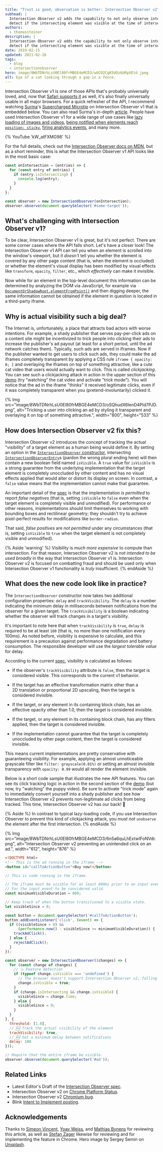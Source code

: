 ```yaml
---
title: "Trust is good, observation is better: Intersection Observer v2"
subhead: |
  Intersection Observer v2 adds the capability to not only observe intersections per se, but to also
  detect if the intersecting element was visible at the time of intersection.
authors:
  - thomassteiner
description: |
  Intersection Observer v2 adds the capability to not only observe intersections per se, but to also
  detect if the intersecting element was visible at the time of intersection.
date: 2019-02-15
updated: 2021-02-26
tags:
  - blog
  - intersectionobserver
hero: image/8WbTDNrhLsU0El80frMBGE4eMCD3/wUCO2CgK5UOz6URpXEtd.jpeg
alt: Eye of a cat looking through a gap in a fence.
---
```


Intersection Observer&nbsp;v1 is one of those APIs that's probably universally loved, and, now that
[Safari supports it](https://webkit.org/blog/8582/intersectionobserver-in-webkit/) as well,
it's also finally universally usable in all major browsers. For a quick refresher of the API,
I recommend watching [Surma](../../../resources/contributors/surma)'s
[Supercharged Microtip](https://www.youtube.com/embed/kW_atFXMG98) on Intersection
Observer&nbsp;v1 that is embedded below.
You can also read Surma's in-depth
[article](https://developers.google.com/web/updates/2016/04/intersectionobserver).
People have used Intersection Observer&nbsp;v1 for a wide range of use cases like
[lazy loading of images and videos](../../../fundamentals/performance/lazy-loading-guidance/images-and-video/),
[being notified when elements reach `position: sticky`](../../2017/09/sticky-headers),
[firing analytics events](https://github.com/ampproject/amphtml/blob/master/extensions/amp-analytics/0.1/visibility-manager.js),
and many more.

{% YouTube 'kW_atFXMG98' %}

For the full details, check out the
[Intersection Observer docs on MDN](https://developer.mozilla.org/en-US/docs/Web/API/Intersection_Observer_API),
but as a short reminder, this is what the Intersection Observer&nbsp;v1 API looks like in the most
basic case:

```js
const onIntersection = (entries) => {
  for (const entry of entries) {
    if (entry.isIntersecting) {
      console.log(entry);
    }
  }
};

const observer = new IntersectionObserver(onIntersection);
observer.observe(document.querySelector('#some-target'));
```

## What's challenging with Intersection Observer&nbsp;v1?

To be clear, Intersection Observer&nbsp;v1 is great, but it's not perfect. There are
some corner cases where the API falls short. Let's have a closer look!
The Intersection Observer&nbsp;v1 API can tell you when an element is scrolled into the
window's viewport, but it *doesn't* tell you whether the element is covered
by any other page content (that is, when the element is occluded) or whether
the element's visual display has been modified by visual effects like `transform`, `opacity`,
`filter`, etc., which *effectively* can make it invisible.

Now while for an element in the top-level document this information can be determined by analyzing
the DOM via JavaScript, for example via
[`DocumentOrShadowRoot.elementFromPoint()`](https://developer.mozilla.org/en-US/docs/Web/API/DocumentOrShadowRoot/elementFromPoint)
and then digging deeper, the same information cannot be obtained if the element in question is
located in a third-party iframe.

## Why is actual visibility such a big deal?

The Internet is, unfortunately, a place that attracts bad actors with worse intentions.
For example, a shady publisher that serves pay-per-click ads on a content site might be incentivized
to trick people into clicking their ads to increase the publisher's ad payout (at least
for a short period, until the ad network catches them).
Typically, such ads are served in iframes.
Now if the publisher wanted to get users to click such ads, they could make the ad iframes
completely transparent by applying a CSS rule `iframe { opacity: 0; }` and overlaying the iframes
on top of something attractive, like a cute cat video that users would actually want to click.
This is called *clickjacking*.
You can see such a clickjacking attack in action in the upper section of this
[demo](https://trick-ad-click.glitch.me/) (try "watching" the cat video
and activate "trick mode").
You will notice that the ad in the iframe "thinks" it received legitimate clicks, even if it was
completely transparent when you (pretend-involuntarily) clicked it.

{% Img src="image/8WbTDNrhLsU0El80frMBGE4eMCD3/oSQhudX6lenD4Pld7PJD.png", alt="Tricking a user into clicking an ad by styling it transparent and overlaying it on top of something attractive.", width="800", height="533" %}

## How does Intersection Observer&nbsp;v2 fix this?

Intersection Observer&nbsp;v2 introduces the concept of tracking the actual "visibility" of a target
element as a human being would define it.
By setting an option in the
[`IntersectionObserver` constructor](https://developer.mozilla.org/en-US/docs/Web/API/IntersectionObserver/IntersectionObserver),
intersecting
[`IntersectionObserverEntry`](https://developer.mozilla.org/en-US/docs/Web/API/IntersectionObserverEntry)s
(pardon the wrong plural ending here) will then contain a new boolean field named `isVisible`.
A `true` value for `isVisible` is a strong guarantee from the underlying implementation
that the target element is completely unoccluded by other content
and has no visual effects applied that would alter or distort its display on screen.
In contrast, a `false` value means that the implementation cannot make that guarantee.

An important detail of the
[spec](https://w3c.github.io/IntersectionObserver/v2/#calculate-visibility-algo)
is that the implementation *is permitted* to report *false negatives* (that is, setting `isVisible`
to `false` even when the target element is completely visible and unmodified).
For performance or other reasons, implementations should limit themselves to working with bounding
boxes and rectilinear geometry; they shouldn't try to achieve pixel-perfect results for
modifications like `border-radius`.

That said, *false positives* are *not permitted* under any circumstances (that is, setting
`isVisible` to `true` when the target element is not completely visible and unmodified).

{% Aside 'warning' %}
  Visibility is *much more expensive* to compute than intersection. For that reason,
  Intersection Observer&nbsp;v2 is *not intended to be used broadly* in the way that
  Intersection Observer&nbsp;v1 is. Intersection Observer&nbsp;v2 is focused on combatting fraud
  and should be used only when Intersection Observer&nbsp;v1 functionality is *truly* insufficient.
{% endAside %}

## What does the new code look like in practice?

The `IntersectionObserver` constructor now takes two additional configuration properties: `delay`
and `trackVisibility`.
The `delay` is a number indicating the minimum delay in milliseconds between notifications from
the observer for a given target.
The `trackVisibility` is a boolean indicating whether the observer will track changes in a target's
visibility.

It's important to note here that when `trackVisibility` is `true`, `delay` is required to be at
least `100` (that is, no more than one notification every 100ms).
As noted before, visibility is expensive to calculate, and this requirement is a precaution against
performance degradation and battery consumption. The responsible developer will use the
*largest tolerable value* for delay.

According to the current
[spec](https://w3c.github.io/IntersectionObserver/v2/#calculate-visibility-algo), visibility is
calculated as follows:

- If the observer's `trackVisibility` attribute is `false`, then the target is considered visible.
This corresponds to the current&nbsp;v1 behavior.

- If the target has an effective transformation matrix other than a 2D&nbsp;translation
or proportional 2D&nbsp;upscaling, then the target is considered invisible.

- If the target, or any element in its containing block chain, has an effective opacity other than
1.0, then the target is considered invisible.

- If the target, or any element in its containing block chain, has any filters applied,
then the target is considered invisible.

- If the implementation cannot guarantee that the target is completely unoccluded by other page
content, then the target is considered invisible.

This means current implementations are pretty conservative with guaranteeing visibility.
For example, applying an almost unnoticeable grayscale filter like `filter: grayscale(0.01%)`
or setting an almost invisible transparency with `opacity: 0.99` would all render the element
invisible.

Below is a short code sample that illustrates the new API features. You can see its click tracking
logic in action in the second section of the [demo](https://trick-ad-click.glitch.me/)
(but now, try "watching" the puppy video). Be sure to activate "trick mode" again to immediately
convert yourself into a shady publisher and see how Intersection Observer&nbsp;v2 prevents
non-legitimate ad clicks from being tracked.
This time, Intersection Observer&nbsp;v2 has our back! 🎉

{% Aside %}
  In contrast to typical lazy-loading code, if you use Intersection Observer to prevent this
  kind of clickjacking attack, you *must not* `unobserve` the element after the first intersection.
{% endAside %}

{% Img src="image/8WbTDNrhLsU0El80frMBGE4eMCD3/6n5a6quLhExtwlFoNVdr.png", alt="Intersection Observer v2 preventing an unintended click on an ad.", width="612", height="876" %}

```html
<!DOCTYPE html>
<!-- This is the ad running in the iframe -->
<button id="callToActionButton">Buy now!</button>
```

```js
// This is code running in the iframe.

// The iframe must be visible for at least 800ms prior to an input event
// for the input event to be considered valid.
const minimumVisibleDuration = 800;

// Keep track of when the button transitioned to a visible state.
let visibleSince = 0;

const button = document.querySelector('#callToActionButton');
button.addEventListener('click', (event) => {
  if ((visibleSince > 0) &&
      (performance.now() - visibleSince >= minimumVisibleDuration)) {
    trackAdClick();
  } else {
    rejectAdClick();
  }
});

const observer = new IntersectionObserver((changes) => {
  for (const change of changes) {
    // ⚠️ Feature detection
    if (typeof change.isVisible === 'undefined') {
      // The browser doesn't support Intersection Observer v2, falling back to v1 behavior.
      change.isVisible = true;
    }
    if (change.isIntersecting && change.isVisible) {
      visibleSince = change.time;
    } else {
      visibleSince = 0;
    }
  }
}, {
  threshold: [1.0],
  // 🆕 Track the actual visibility of the element
  trackVisibility: true,
  // 🆕 Set a minimum delay between notifications
  delay: 100
}));

// Require that the entire iframe be visible.
observer.observe(document.querySelector('#ad'));
```

## Related Links

- Latest Editor's Draft of the
[Intersection Observer spec](https://w3c.github.io/IntersectionObserver/v2/).
- Intersection Observer&nbsp;v2 on
[Chrome Platform Status](https://www.chromestatus.com/feature/5878481493688320).
- Intersection Observer&nbsp;v2 [Chromium bug](https://crbug.com/827639).
- Blink
[Intent to Implement posting](https://groups.google.com/a/chromium.org/d/msg/blink-dev/tudxAHN9-AY/vz91o_aNDwAJ).

## Acknowledgements

Thanks to [Simeon Vincent](https://twitter.com/dotproto),
[Yoav Weiss](https://twitter.com/yoavweiss), and [Mathias Bynens](https://twitter.com/mathias)
for reviewing this article, as well as [Stefan Zager](https://twitter.com/stefanzager) likewise
for reviewing and for implementing the feature in Chrome.
Hero image by Sergey Semin on [Unsplash](https://unsplash.com/photos/ZuXDaoIx_Bc).
